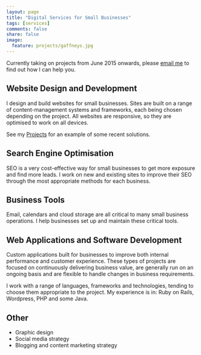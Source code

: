 ```yaml
---
layout: page
title: "Digital Services for Small Businesses"
tags: [services]
comments: false
share: false
image:
  feature: projects/gaffneys.jpg
---
```


<p class="notice">Currently taking on projects from June 2015 onwards, please <a href="mailto:{{ site.owner.email }}">email me</a> to find out how I can help you.</p>

## Website Design and Development

I design and build websites for small businesses. Sites are built on a range of content-management systems and frameworks, each being chosen depending on the project. All websites are responsive, so they are optimised to work on all devices. 

See my [Projects](/projects) for an example of some recent solutions.

## Search Engine Optimisation

SEO is a very cost-effective way for small businesses to get more exposure and find more leads. I work on new and existing sites to improve their SEO through the most appropriate methods for each business.

## Business Tools

Email, calendars and cloud storage are all critical to many small business operations. I help businesses set up and maintain these critical tools.

## Web Applications and Software Development

Custom applications built for businesses to improve both internal performance and customer experience. These types of projects are focused on continuously delivering business value, are generally run on an ongoing basis and are flexible to handle changes in business requirements.

I work with a range of languages, frameworks and technologies, tending to choose them appropriate to the project. My experience is in: Ruby on Rails, Wordpress, PHP and some Java.

## Other

* Graphic design
* Social media strategy
* Blogging and content marketing strategy